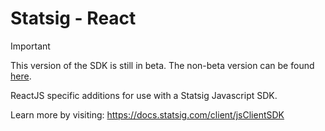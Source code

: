 # Statsig - React

> [!IMPORTANT]
> This version of the SDK is still in beta. The non-beta version can be found [here](https://github.com/statsig-io/react-sdk).

ReactJS specific additions for use with a Statsig Javascript SDK.

Learn more by visiting: https://docs.statsig.com/client/jsClientSDK

